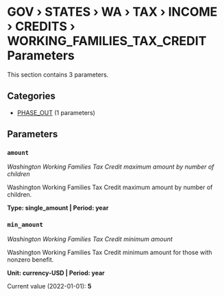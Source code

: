 # GOV › STATES › WA › TAX › INCOME › CREDITS › WORKING_FAMILIES_TAX_CREDIT Parameters

This section contains 3 parameters.

## Categories

- [PHASE_OUT](phase_out/index.md) (1 parameters)

## Parameters

### `amount`
*Washington Working Families Tax Credit maximum amount by number of children*

Washington Working Families Tax Credit maximum amount by number of children.

**Type: single_amount | Period: year**


### `min_amount`
*Washington Working Families Tax Credit minimum amount*

Washington Working Families Tax Credit minimum amount for those with nonzero benefit.

**Unit: currency-USD | Period: year**

Current value (2022-01-01): **5**

